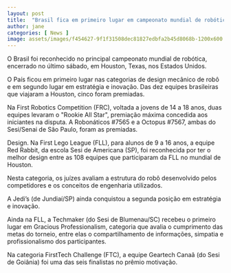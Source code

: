 ```yaml
---
layout: post
title:  "Brasil fica em primeiro lugar em campeonato mundial de robótica nos EUA"
author: jane
categories: [ News ]
image: assets/images/f454627-9f1f31508dec81827edbfa2b45d8068b-1200x600.jpg
---
```

O Brasil foi reconhecido no principal campeonato mundial de robótica, encerrado no último sábado, em Houston, Texas, nos Estados Unidos.

O País ficou em primeiro lugar nas categorias de design mecânico de robô e em segundo lugar em estratégia e inovação. Das dez equipes brasileiras que viajaram a Houston, cinco foram premiadas.

Na First Robotics Competition (FRC), voltada a jovens de 14 a 18 anos, duas equipes levaram o "Rookie All Star", premiação máxima concedida aos iniciantes na disputa. A Robonáticos #7565 e a Octopus #7567, ambas do Sesi/Senai de São Paulo, foram as premiadas.

Design. Na First Lego League (FLL), para alunos de 9 a 16 anos, a equipe Red Rabbit, da escola Sesi de Americana (SP), foi reconhecida por ter o melhor design entre as 108 equipes que participaram da FLL no mundial de Houston.

Nesta categoria, os juízes avaliam a estrutura do robô desenvolvido pelos competidores e os conceitos de engenharia utilizados.

A Jedi’s (de Jundiaí/SP) ainda conquistou a segunda posição em estratégia e inovação.

Ainda na FLL, a Techmaker (do Sesi de Blumenau/SC) recebeu o primeiro lugar em Gracious Professionalism, categoria que avalia o cumprimento das metas do torneio, entre elas o compartilhamento de informações, simpatia e profissionalismo dos participantes.

Na categoria FirstTech Challenge (FTC), a equipe Geartech Canaã (do Sesi de Goiânia) foi uma das seis finalistas no prêmio motivação.
